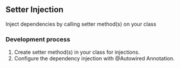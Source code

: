 ## Setter Injection

Inject dependencies by calling setter method(s) on your class

### Development process

1. Create setter method(s) in your class for injections.
2. Configure the dependency injection with @Autowired Annotation.

